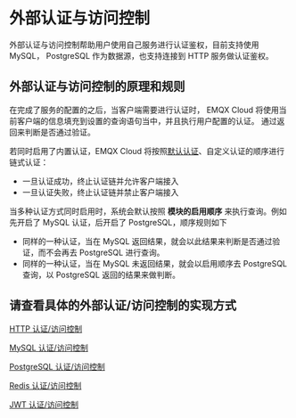 # 外部认证与访问控制

外部认证与访问控制帮助用户使用自己服务进行认证鉴权，目前支持使用 MySQL， PostgreSQL 作为数据源，也支持连接到 HTTP 服务做认证鉴权。

## 外部认证与访问控制的原理和规则
在完成了服务的配置的之后，当客户端需要进行认证时， EMQX Cloud 将使用当前客户端的信息填充到设置的查询语句当中，并且执行用户配置的认证。 通过返回来判断是否通过验证。

若同时启用了内置认证，EMQX Cloud 将按照[默认认证](./auth_dedicated.md)、自定义认证的顺序进行链式认证：

* 一旦认证成功，终止认证链并允许客户端接入
* 一旦认证失败，终止认证链并禁止客户端接入


当多种认证方式同时启用时，系统会默认按照 **模块的启用顺序** 来执行查询。例如先开启了 MySQL 认证，后开启了 PostgreSQL，顺序规则如下
 - 同样的一种认证，当在 MySQL 返回结果，就会以此结果来判断是否通过验证，而不会再去 PostgreSQL 进行查询。
 - 同样的一种认证，当在 MySQL 未返回结果，就会以启用顺序去 PostgreSQL 查询，以 PostgreSQL 返回的结果来做判断。

## 请查看具体的外部认证/访问控制的实现方式

[HTTP 认证/访问控制](./http_auth.md)
 
[MySQL 认证/访问控制](./mysql_auth.md)
 
[PostgreSQL 认证/访问控制](./pgsql_auth.md)

[Redis 认证/访问控制](./redis_auth.md)

[JWT 认证/访问控制](./jwt_auth.md)
